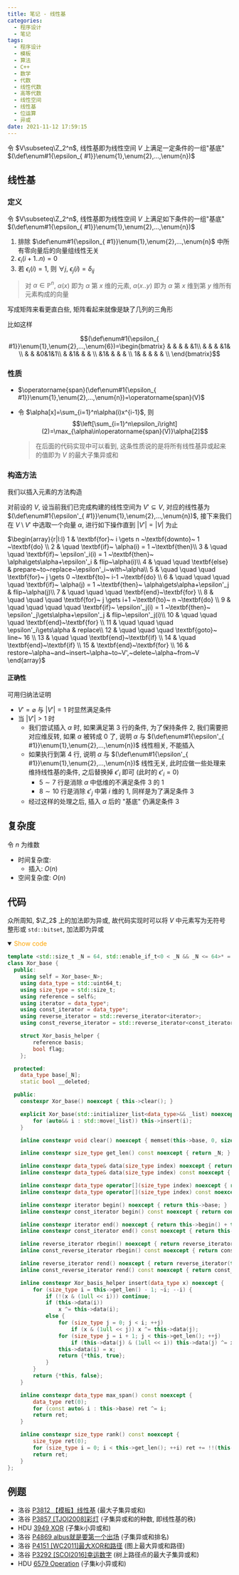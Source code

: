 ```yaml
---
title: 笔记 - 线性基
categories:
  - 程序设计
  - 笔记
tags:
  - 程序设计
  - 模板
  - 算法
  - C++
  - 数学
  - 代数
  - 线性代数
  - 高等代数
  - 线性空间
  - 线性基
  - 位运算
  - 异或
date: 2021-11-12 17:59:15
---
```


令 $V\subseteq\Z_2^n$, 线性基即为线性空间 $V$ 上满足一定条件的一组"基底" $(\def\enum#1{\epsilon_{ #1}}\enum{1},\enum{2},...,\enum{n})$

<!-- more -->

## 线性基

### 定义

令 $V\subseteq\Z_2^n$, 线性基即为线性空间 $V$ 上满足如下条件的一组"基底" $(\def\enum#1{\epsilon_{ #1}}\enum{1},\enum{2},...,\enum{n})$

1. 排除 $\def\enum#1{\epsilon_{ #1}}\enum{1},\enum{2},...,\enum{n}$ 中所有零向量后的向量组线性无关
1. $\epsilon_i(i+1..n)=0$
1. 若 $\epsilon_i(i)=1$, 则 $\forall j,~\epsilon_j(i)=\delta_{ij}$

> 对 $\alpha\in\mathbb{P}^n$, $\alpha(x)$ 即为 $\alpha$ 第 $x$ 维的元素, $\alpha(x..y)$  即为 $\alpha$ 第 $x$ 维到第 $y$ 维所有元素构成的向量

写成矩阵来看更直白些, 矩阵看起来就像是缺了几列的三角形

比如这样

$$(\def\enum#1{\epsilon_{ #1}}\enum{1},\enum{2},...,\enum{6})=\begin{bmatrix}
   & & & & &1\\
   & & & &1& \\
   & & &0&1&1\\
   & &1& & & \\
   &1& & & & \\
  1& & & & & \\
\end{bmatrix}$$

### 性质

- $\operatorname{span}(\def\enum#1{\epsilon_{ #1}}\enum{1},\enum{2},...,\enum{n})=\operatorname{span}(V)$
- 令 $\alpha[x]=\sum_{i=1}^n\alpha(i)x^{i-1}$, 则
  $$\left[\sum_{i=1}^n\epsilon_i\right](2)=\max_{\alpha\in\operatorname{span}(V)}\alpha[2]$$

  > 在后面的代码实现中可以看到, 这条性质说的是将所有线性基异或起来的值即为 $V$ 的最大子集异或和

### 构造方法

我们以插入元素的方法构造

对前设的 $V$, 设当前我们已完成构建的线性空间为 $V'\subseteq V$, 对应的线性基为 $(\def\enum#1{\epsilon'_{ #1}}\enum{1},\enum{2},...,\enum{n})$, 接下来我们在 $V\setminus V'$ 中选取一个向量 $\alpha$, 进行如下操作直到 $|V'|=|V|$ 为止

$\begin{array}{r|l:l}
  1 & \textbf{for}~ i \gets n ~\textbf{downto}~ 1 ~\textbf{do} \\
  2 & \quad \textbf{if}~ \alpha(i) = 1 ~\textbf{then}\\
  3 & \quad \quad \textbf{if}~ \epsilon'_i(i) = 1 ~\textbf{then}~ \alpha\gets\alpha+\epsilon'_i & flip~\alpha(i)\\
  4 & \quad \quad \textbf{else} & prepare~to~replace~\epsilon'_i~with~\alpha\\
  5 & \quad \quad \quad \textbf{for}~ j \gets 0 ~\textbf{to}~ i-1 ~\textbf{do} \\
  6 & \quad \quad \quad \quad \textbf{if}~ \alpha(j) = 1 ~\textbf{then}~ \alpha\gets\alpha+\epsilon'_j & flip~\alpha(j)\\
  7 & \quad \quad \quad \textbf{end}~\textbf{for} \\
  8 & \quad \quad \quad \textbf{for}~ j \gets i+1 ~\textbf{to}~ n ~\textbf{do} \\
  9 & \quad \quad \quad \quad \textbf{if}~ \epsilon'_j(i) = 1 ~\textbf{then}~ \epsilon'_j\gets\alpha+\epsilon'_j & flip~\epsilon'_j(i)\\
  10 & \quad \quad \quad \textbf{end}~\textbf{for} \\
  11 & \quad \quad \quad \epsilon'_i\gets\alpha & replace\\
  12 & \quad \quad \quad \textbf{goto}~ line~ 16 \\
  13 & \quad \quad \textbf{end}~\textbf{if} \\
  14 & \quad \textbf{end}~\textbf{if} \\
  15 & \textbf{end}~\textbf{for} \\
  16 & restore~\alpha~and~insert~\alpha~to~V',~delete~\alpha~from~V
\end{array}$

#### 正确性

可用归纳法证明

- $V'=\varnothing$ 与 $|V'|=1$ 时显然满足条件
- 当 $|V'|>1$ 时
  - 我们尝试插入 $\alpha$ 时, 如果满足第 $3$ 行的条件, 为了保持条件 $2$, 我们需要把对应维反转, 如果 $\alpha$ 被转成 $0$ 了, 说明 $\alpha$ 与 $(\def\enum#1{\epsilon'_{ #1}}\enum{1},\enum{2},...,\enum{n})$ 线性相关, 不能插入
  - 如果执行到第 $4$ 行, 说明 $\alpha$ 与 $(\def\enum#1{\epsilon'_{ #1}}\enum{1},\enum{2},...,\enum{n})$ 线性无关, 此时应做一些处理来维持线性基的条件, 之后替换掉 $\epsilon'_i$ 即可 (此时的 $\epsilon'_i=0$)
    - $5\sim 7$ 行是消除 $\alpha$ 中低维的不满足条件 $3$ 的 $1$
    - $8\sim 10$ 行是消除 $\epsilon'_j$ 中第 $i$ 维的 $1$, 同样是为了满足条件 $3$
  - 经过这样的处理之后, 插入 $\alpha$ 后的 "基底" 仍满足条件 $3$

## 复杂度

令 $n$ 为维数

- 时间复杂度:
  - 插入: $O(n)$
- 空间复杂度: $O(n)$

## 代码

众所周知, $\Z_2$ 上的加法即为异或, 故代码实现时可以将 $V$ 中元素写为无符号整形或 `std::bitset`, 加法即为异或

<details open>
<summary><font color='orange'>Show code</font></summary>

```cpp
template <std::size_t _N = 64, std::enable_if_t<0 < _N && _N <= 64>* = nullptr>
class Xor_base {
  public:
    using self = Xor_base<_N>;
    using data_type = std::uint64_t;
    using size_type = std::size_t;
    using reference = self&;
    using iterator = data_type*;
    using const_iterator = data_type*;
    using reverse_iterator = std::reverse_iterator<iterator>;
    using const_reverse_iterator = std::reverse_iterator<const_iterator>;

    struct Xor_basis_helper {
        reference basis;
        bool flag;
    };

  protected:
    data_type base[_N];
    static bool __deleted;

  public:
    constexpr Xor_base() noexcept { this->clear(); }

    explicit Xor_base(std::initializer_list<data_type>&& _list) noexcept : Xor_base() {
        for (auto&& i : std::move(_list)) this->insert(i);
    }

    inline constexpr void clear() noexcept { memset(this->base, 0, sizeof(this->base)); }

    inline constexpr size_type get_len() const noexcept { return _N; }

    inline constexpr data_type& data(size_type index) noexcept { return this->base[index]; }
    inline constexpr data_type& data(size_type index) const noexcept { return const_cast<self* const>(this)->base[index]; }

    inline constexpr data_type operator[](size_type index) noexcept { return this->data(index); }
    inline constexpr data_type operator[](size_type index) const noexcept { return const_cast<self* const>(this)->data(index); }

    inline constexpr iterator begin() noexcept { return this->base; }
    inline constexpr const_iterator begin() const noexcept { return const_cast<data_type* const>(this->base); }

    inline constexpr iterator end() noexcept { return this->begin() + this->get_len(); }
    inline constexpr const_iterator end() const noexcept { return this->begin() + this->get_len(); }

    inline reverse_iterator rbegin() noexcept { return reverse_iterator(this->end()); }
    inline const_reverse_iterator rbegin() const noexcept { return const_reverse_iterator(this->end()); }

    inline reverse_iterator rend() noexcept { return reverse_iterator(this->begin()); }
    inline const_reverse_iterator rend() const noexcept { return const_reverse_iterator(this->begin()); }

    inline constexpr Xor_basis_helper insert(data_type x) noexcept {
        for (size_type i = this->get_len() - 1; ~i; --i) {
            if (!(x & (1ull << i))) continue;
            if (this->data(i))
                x ^= this->data(i);
            else {
                for (size_type j = 0; j < i; ++j)
                    if (x & (1ull << j)) x ^= this->data(j);
                for (size_type j = i + 1; j < this->get_len(); ++j)
                    if (this->data(j) & (1ull << i)) this->data(j) ^= x;
                this->data(i) = x;
                return {*this, true};
            }
        }
        return {*this, false};
    }

    inline constexpr data_type max_span() const noexcept {
        data_type ret(0);
        for (const auto& i : this->base) ret ^= i;
        return ret;
    }

    inline constexpr size_type rank() const noexcept {
        size_type ret(0);
        for (size_type i = 0; i < this->get_len(); ++i) ret += !!(this->base[i] & (1ull << i));
        return ret;
    }
};
```

</details>

## 例题

- 洛谷 [P3812 【模板】线性基](https://www.luogu.com.cn/problem/P3812) (最大子集异或和)
- 洛谷 [P3857 [TJOI2008]彩灯](https://www.luogu.com.cn/problem/P3857) (子集异或和的种数, 即线性基的秩)
- HDU [3949 XOR](https://vjudge.net/problem/HDU-3949/origin) (子集k小异或和)
- 洛谷 [P4869 albus就是要第一个出场](https://www.luogu.com.cn/problem/P4869) (子集异或和排名)
- 洛谷 [P4151 [WC2011]最大XOR和路径](https://www.luogu.com.cn/problem/P4151) (图上最大异或和路径)
- 洛谷 [P3292 [SCOI2016]幸运数字](https://www.luogu.com.cn/problem/P3292) (树上路径点的最大子集异或和)
- HDU [6579 Operation](https://vjudge.net/problem/HDU-6579/origin) (子集k小异或和)
